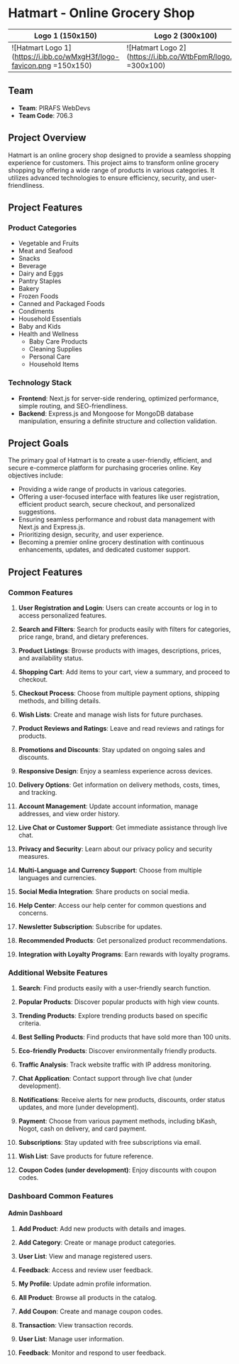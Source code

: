 # Hatmart - Online Grocery Shop

| Logo 1 (150x150)             | Logo 2 (300x100)            |
|-----------------------------|-----------------------------|
| ![Hatmart Logo 1](https://i.ibb.co/wMxgH3f/logo-favicon.png =150x150) | ![Hatmart Logo 2](https://i.ibb.co/WtbFpmR/logo.png =300x100) |


## Team

- **Team**: PIRAFS WebDevs
- **Team Code**: 706.3

## Project Overview

Hatmart is an online grocery shop designed to provide a seamless shopping experience for customers. This project aims to transform online grocery shopping by offering a wide range of products in various categories. It utilizes advanced technologies to ensure efficiency, security, and user-friendliness.

## Project Features

### Product Categories

- Vegetable and Fruits
- Meat and Seafood
- Snacks
- Beverage
- Dairy and Eggs
- Pantry Staples
- Bakery
- Frozen Foods
- Canned and Packaged Foods
- Condiments
- Household Essentials
- Baby and Kids
- Health and Wellness
  - Baby Care Products
  - Cleaning Supplies
  - Personal Care
  - Household Items

### Technology Stack

- **Frontend**: Next.js for server-side rendering, optimized performance, simple routing, and SEO-friendliness.
- **Backend**: Express.js and Mongoose for MongoDB database manipulation, ensuring a definite structure and collection validation.

## Project Goals

The primary goal of Hatmart is to create a user-friendly, efficient, and secure e-commerce platform for purchasing groceries online. Key objectives include:

- Providing a wide range of products in various categories.
- Offering a user-focused interface with features like user registration, efficient product search, secure checkout, and personalized suggestions.
- Ensuring seamless performance and robust data management with Next.js and Express.js.
- Prioritizing design, security, and user experience.
- Becoming a premier online grocery destination with continuous enhancements, updates, and dedicated customer support.

## Project Features

### Common Features

1. **User Registration and Login**: Users can create accounts or log in to access personalized features.

2. **Search and Filters**: Search for products easily with filters for categories, price range, brand, and dietary preferences.

3. **Product Listings**: Browse products with images, descriptions, prices, and availability status.

4. **Shopping Cart**: Add items to your cart, view a summary, and proceed to checkout.

5. **Checkout Process**: Choose from multiple payment options, shipping methods, and billing details.

6. **Wish Lists**: Create and manage wish lists for future purchases.

7. **Product Reviews and Ratings**: Leave and read reviews and ratings for products.

8. **Promotions and Discounts**: Stay updated on ongoing sales and discounts.

9. **Responsive Design**: Enjoy a seamless experience across devices.

10. **Delivery Options**: Get information on delivery methods, costs, times, and tracking.

11. **Account Management**: Update account information, manage addresses, and view order history.

12. **Live Chat or Customer Support**: Get immediate assistance through live chat.

13. **Privacy and Security**: Learn about our privacy policy and security measures.

14. **Multi-Language and Currency Support**: Choose from multiple languages and currencies.

15. **Social Media Integration**: Share products on social media.

16. **Help Center**: Access our help center for common questions and concerns.

17. **Newsletter Subscription**: Subscribe for updates.

18. **Recommended Products**: Get personalized product recommendations.

19. **Integration with Loyalty Programs**: Earn rewards with loyalty programs.

### Additional Website Features

1. **Search**: Find products easily with a user-friendly search function.

2. **Popular Products**: Discover popular products with high view counts.

3. **Trending Products**: Explore trending products based on specific criteria.

4. **Best Selling Products**: Find products that have sold more than 100 units.

5. **Eco-friendly Products**: Discover environmentally friendly products.

6. **Traffic Analysis**: Track website traffic with IP address monitoring.

7. **Chat Application**: Contact support through live chat (under development).

8. **Notifications**: Receive alerts for new products, discounts, order status updates, and more (under development).

9. **Payment**: Choose from various payment methods, including bKash, Nogot, cash on delivery, and card payment.

10. **Subscriptions**: Stay updated with free subscriptions via email.

11. **Wish List**: Save products for future reference.

12. **Coupon Codes (under development)**: Enjoy discounts with coupon codes.

### Dashboard Common Features

#### Admin Dashboard

1. **Add Product**: Add new products with details and images.

2. **Add Category**: Create or manage product categories.

3. **User List**: View and manage registered users.

4. **Feedback**: Access and review user feedback.

5. **My Profile**: Update admin profile information.

6. **All Product**: Browse all products in the catalog.

7. **Add Coupon**: Create and manage coupon codes.

8. **Transaction**: View transaction records.

9. **User List**: Manage user information.

10. **Feedback**: Monitor and respond to user feedback.

